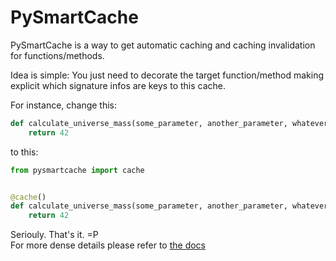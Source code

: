 # PySmartCache


PySmartCache is a way to get automatic caching and caching invalidation for functions/methods.

Idea is simple: You just need to decorate the target function/method making explicit which signature infos are keys to this cache.

For instance, change this:
```python
def calculate_universe_mass(some_parameter, another_parameter, whatever):
    return 42
```
to this:
```python
from pysmartcache import cache


@cache()
def calculate_universe_mass(some_parameter, another_parameter, whatever):
    return 42
```

Seriouly. That's it. =P  
For more dense details please refer to [the docs](doc.md)
